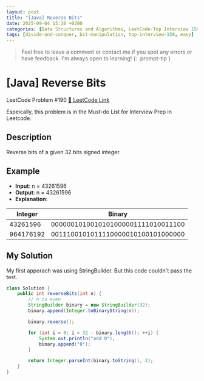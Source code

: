 ```yaml
---
layout: post
title: "[Java] Reverse Bits"
date: 2025-09-04 15:10 +0200
categories: [Data Structures and Algorithms, LeetCode-Top Interview 150]
tags: [divide-and-conquer, bit-manipulation, top-interview-150, easy]
---
```


> Feel free to leave a comment or contact me if you spot any errors or have feedback. I'm always open to learning!
{: .prompt-tip }
 

# [Java] Reverse Bits

LeetCode Problem #190 [🔗 LeetCode Link](https://leetcode.com/problems/reverse-bits/description/)


Espeically, this problem is in the Must-do List for Interview Prep in Leetcode. 


## Description

Reverse bits of a given 32 bits signed integer.


## Example


* **Input**: n = 43261596
* **Output**: n = 43261596
* **Explanation**: 

| Integer   | Binary                             |
|-----------|------------------------------------|
| 43261596  | 0000001010010101000001111010011100 |
| 964176192 | 0011100101011110000010100101000000 |


## My Solution

My first apporach was using StringBuilder. But this code couldn't pass the test. 

```java
class Solution {
    public int reverseBits(int n) {
        // n is even
        StringBuilder binary = new StringBuilder(32);
        binary.append(Integer.toBinaryString(n));

        binary.reverse();

        for (int i = 0; i < 32 - binary.length(); ++i) {
            System.out.println("add 0");
            binary.append("0");
        }

        return Integer.parseInt(binary.toString(), 2);
    }
}
```
